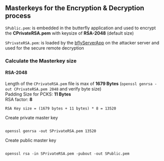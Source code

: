 ## Masterkeys for the Encryption & Decryption process

`SPublic.pem`: is embedded in the butterfly application and used to encrypt 
the **CPrivateRSA.pem** with keysize of **RSA-2048** (default size)

`SPrivateRSA.pem`: is loaded by the [bflyServerApp](https://github.com/bierschi/butterfly/tree/master/webserver) on the attacker server and used for the secure remote decryption 

### Calculate the Masterkey size

#### RSA-2048
Length of the `CPrivateRSA.pem` file is max of **1679 Bytes** (`openssl genrsa -out CPrivateRSA.pem 2048` and verify byte size) <br>
Padding Size for PCKS: **11 Bytes** <br>
RSA factor: **8** <br>

`RSA Key size = (1679 bytes + 11 bytes) * 8 = 13520`

Create private master key
<pre><code>
openssl genrsa -out SPrivateRSA.pem 13520
</code></pre>

Create public master key
<pre><code>
openssl rsa -in SPrivateRSA.pem -pubout -out SPublic.pem
</code></pre>
